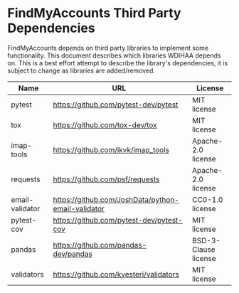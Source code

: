 # FindMyAccounts Third Party Dependencies

FindMyAccounts depends on third party libraries to implement some functionality. This document describes which libraries WDIHAA depends on. This is a best effort attempt to describe the library's dependencies, it is subject to change as libraries are added/removed.

| Name            | URL                                                | License                |
|-----------------|----------------------------------------------------|------------------------|
| pytest          | https://github.com/pytest-dev/pytest               | MIT license            |
| tox             | https://github.com/tox-dev/tox                     | MIT license            |
| imap-tools      | https://github.com/ikvk/imap_tools                 | Apache-2.0 license     |
| requests        | https://github.com/psf/requests                    | Apache-2.0 license     |
| email-validator | https://github.com/JoshData/python-email-validator | CC0-1.0 license        |
| pytest-cov      | https://github.com/pytest-dev/pytest-cov           | MIT license            |
| pandas          | https://github.com/pandas-dev/pandas               | BSD-3-Clause license   |
| validators      | https://github.com/kvesteri/validators             | MIT license            |